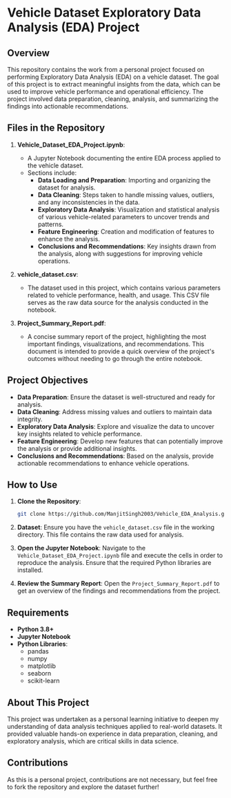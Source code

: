 # Vehicle Dataset Exploratory Data Analysis (EDA) Project

## Overview

This repository contains the work from a personal project focused on performing Exploratory Data Analysis (EDA) on a vehicle dataset. The goal of this project is to extract meaningful insights from the data, which can be used to improve vehicle performance and operational efficiency. The project involved data preparation, cleaning, analysis, and summarizing the findings into actionable recommendations.

## Files in the Repository

1. **Vehicle_Dataset_EDA_Project.ipynb**:
   - A Jupyter Notebook documenting the entire EDA process applied to the vehicle dataset.
   - Sections include:
     - **Data Loading and Preparation**: Importing and organizing the dataset for analysis.
     - **Data Cleaning**: Steps taken to handle missing values, outliers, and any inconsistencies in the data.
     - **Exploratory Data Analysis**: Visualization and statistical analysis of various vehicle-related parameters to uncover trends and patterns.
     - **Feature Engineering**: Creation and modification of features to enhance the analysis.
     - **Conclusions and Recommendations**: Key insights drawn from the analysis, along with suggestions for improving vehicle operations.

2. **vehicle_dataset.csv**:
   - The dataset used in this project, which contains various parameters related to vehicle performance, health, and usage. This CSV file serves as the raw data source for the analysis conducted in the notebook.

3. **Project_Summary_Report.pdf**:
   - A concise summary report of the project, highlighting the most important findings, visualizations, and recommendations. This document is intended to provide a quick overview of the project's outcomes without needing to go through the entire notebook.

## Project Objectives

- **Data Preparation**: Ensure the dataset is well-structured and ready for analysis.
- **Data Cleaning**: Address missing values and outliers to maintain data integrity.
- **Exploratory Data Analysis**: Explore and visualize the data to uncover key insights related to vehicle performance.
- **Feature Engineering**: Develop new features that can potentially improve the analysis or provide additional insights.
- **Conclusions and Recommendations**: Based on the analysis, provide actionable recommendations to enhance vehicle operations.

## How to Use

1. **Clone the Repository**: 
   ```bash
   git clone https://github.com/ManjitSingh2003/Vehicle_EDA_Analysis.git
   ```
2. **Dataset**:
   Ensure you have the `vehicle_dataset.csv` file in the working directory. This file contains the raw data used for analysis.

3. **Open the Jupyter Notebook**: 
   Navigate to the `Vehicle_Dataset_EDA_Project.ipynb` file and execute the cells in order to reproduce the analysis. Ensure that the required Python libraries are installed.

4. **Review the Summary Report**:
   Open the `Project_Summary_Report.pdf` to get an overview of the findings and recommendations from the project.

## Requirements

- **Python 3.8+**
- **Jupyter Notebook**
- **Python Libraries**:
  - pandas
  - numpy
  - matplotlib
  - seaborn
  - scikit-learn

## About This Project

This project was undertaken as a personal learning initiative to deepen my understanding of data analysis techniques applied to real-world datasets. It provided valuable hands-on experience in data preparation, cleaning, and exploratory analysis, which are critical skills in data science.

## Contributions

As this is a personal project, contributions are not necessary, but feel free to fork the repository and explore the dataset further!
